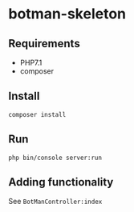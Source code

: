 # botman-skeleton

## Requirements

- PHP7.1
- composer

## Install

`composer install`

## Run

`php bin/console server:run`

## Adding functionality

See `BotManController:index`
